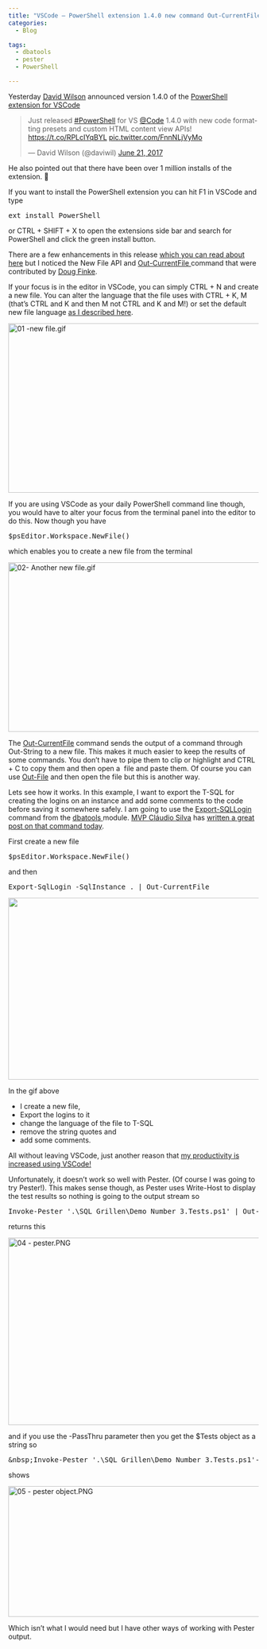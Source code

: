 ```yaml
---
title: "VSCode – PowerShell extension 1.4.0 new command Out-CurrentFile"
categories:
  - Blog

tags:
  - dbatools
  - pester
  - PowerShell

---
```

<P>Yesterday <A href="https://twitter.com/daviwil" rel=noopener target=_blank>David Wilson</A> announced version 1.4.0 of the <A href="https://marketplace.visualstudio.com/items?itemName=ms-vscode.PowerShell" rel=noopener target=_blank>PowerShell extension for VSCode</A></P>
<BLOCKQUOTE class=twitter-tweet data-width="550">
<P lang=en dir=ltr>Just released <A href="https://twitter.com/hashtag/PowerShell?src=hash">#PowerShell</A> for VS <A href="https://twitter.com/code">@Code</A> 1.4.0 with new code formatting presets and custom HTML content view APIs! <A href="https://t.co/RPLcIYqBYL">https://t.co/RPLcIYqBYL</A> <A href="https://t.co/FnnNLjVyMo">pic.twitter.com/FnnNLjVyMo</A></P>
<P>— David Wilson (@daviwil) <A href="https://twitter.com/daviwil/status/877559988809457671">June 21, 2017</A></P></BLOCKQUOTE>
<P>
<SCRIPT charset=utf-8 src="//platform.twitter.com/widgets.js" async></SCRIPT>
</P>
<P>He also pointed out that there have been over 1 million installs of the extension. 🙂</P>
<P>If you want to install the PowerShell extension you can hit F1 in VSCode and type</P><PRE class="lang:ps decode:true">ext install PowerShell</PRE>
<P>or CTRL + SHIFT + X to open the extensions side bar and search for PowerShell and click the green install button.</P>
<P>There are a few enhancements in this release <A href="https://github.com/PowerShell/PowerShellEditorServices/blob/master/CHANGELOG.md" rel=noopener target=_blank>which you can read about here</A> but I noticed the New File API and <A href="https://github.com/PowerShell/PowerShellEditorServices/blob/7eca46fc7484e5a080e2476ee0ddc5298954216b/module/docs/Out-CurrentFile.md" rel=noopener target=_blank>Out-CurrentFile </A>command that were contributed by <A href="https://twitter.com/dfinke" rel=noopener target=_blank>Doug Finke</A>.</P>
<P>If your focus is in the editor in VSCode, you can simply CTRL + N and create a new file. You can alter the language that the file uses with CTRL + K, M (that’s CTRL and K and then M not CTRL and K and M!) or set the default new file language <A href="https://blog.robsewell.com/setting-the-default-file-type-for-a-new-file-in-vs-code/">as I described here</A>.</P>
<P><IMG class="alignnone size-full wp-image-6247" alt="01 -new file.gif" src="https://blog.robsewell.com/assets/uploads/2017/06/01-new-file.gif?resize=630%2C341&amp;ssl=1" width=630 height=341 data-recalc-dims="1" loading="lazy" data-large-file="https://blog.robsewell.com/assets/uploads/2017/06/01-new-file.gif?fit=630%2C341&amp;ssl=1" data-medium-file="https://blog.robsewell.com/assets/uploads/2017/06/01-new-file.gif?fit=300%2C162&amp;ssl=1" data-image-description="" data-image-title="01 -new file" data-image-meta='{"aperture":"0","credit":"","camera":"","caption":"","created_timestamp":"0","copyright":"","focal_length":"0","iso":"0","shutter_speed":"0","title":"","orientation":"0"}' data-comments-opened="1" data-orig-size="2202,1192" data-orig-file="https://blog.robsewell.com/assets/uploads/2017/06/01-new-file.gif?fit=2202%2C1192&amp;ssl=1" data-permalink="https://blog.robsewell.com/vscode-powershell-extension-1-4-0-new-command-out-currentfile/01-new-file/#main" data-attachment-id="6247"></P>
<P>If you are using VSCode as your daily PowerShell command line though, you would have to alter your focus from the terminal panel into the editor to do this. Now though you have</P><PRE class="lang:ps decode:true">$psEditor.Workspace.NewFile()</PRE>
<P>which enables you to create a new file from the terminal</P>
<P><IMG class="alignnone size-full wp-image-6256" alt="02- Another new file.gif" src="https://blog.robsewell.com/assets/uploads/2017/06/02-another-new-file.gif?resize=630%2C341&amp;ssl=1" width=630 height=341 data-recalc-dims="1" loading="lazy" data-large-file="https://blog.robsewell.com/assets/uploads/2017/06/02-another-new-file.gif?fit=630%2C341&amp;ssl=1" data-medium-file="https://blog.robsewell.com/assets/uploads/2017/06/02-another-new-file.gif?fit=300%2C162&amp;ssl=1" data-image-description="" data-image-title="02- Another new file" data-image-meta='{"aperture":"0","credit":"","camera":"","caption":"","created_timestamp":"0","copyright":"","focal_length":"0","iso":"0","shutter_speed":"0","title":"","orientation":"0"}' data-comments-opened="1" data-orig-size="2202,1192" data-orig-file="https://blog.robsewell.com/assets/uploads/2017/06/02-another-new-file.gif?fit=2202%2C1192&amp;ssl=1" data-permalink="https://blog.robsewell.com/vscode-powershell-extension-1-4-0-new-command-out-currentfile/02-another-new-file/#main" data-attachment-id="6256"></P>
<P>The&nbsp;<A href="https://github.com/PowerShell/PowerShellEditorServices/blob/7eca46fc7484e5a080e2476ee0ddc5298954216b/module/docs/Out-CurrentFile.md" rel=noopener target=_blank>Out-CurrentFile</A> command sends the output of a command through Out-String to a new file. This makes it much easier to keep the results of some commands. You don’t have to pipe them to clip or highlight and CTRL + C to copy them and then open a&nbsp; file and paste them. Of course you can use <A href="https://msdn.microsoft.com/en-us/powershell/reference/5.1/microsoft.powershell.utility/out-file" rel=noopener target=_blank>Out-File</A> and then open the file but this is another way.</P>
<P>Lets see how it works. In this example, I want to export the T-SQL for creating the logins on an instance and add some comments to the code before saving it somewhere safely. I am going to use the <A href="https://dbatools.io/functions/export-sqllogin/" rel=noopener target=_blank>Export-SQLLogin</A> command from the <A href="https://dbatools.io" rel=noopener target=_blank>dbatools </A>module. <A href="https://twitter.com/ClaudioESSilva" rel=noopener target=_blank>MVP Cláudio Silva</A> has <A href="http://redglue.eu/have-you-backed-up-your-sql-logins-today/" rel=noopener target=_blank>written a great post on that command today</A>.</P>
<P>First create a new file</P><PRE class="lang:ps decode:true">$psEditor.Workspace.NewFile()</PRE>
<P>and then</P><PRE class="lang:ps decode:true">Export-SqlLogin -SqlInstance . | Out-CurrentFile</PRE>
<P><IMG class="alignnone wp-image-6311" alt="" src="https://blog.robsewell.com/assets/uploads/2017/06/03-sql-file.gif?resize=630%2C366&amp;ssl=1" width=630 height=366 data-recalc-dims="1" loading="lazy" data-large-file="https://blog.robsewell.com/assets/uploads/2017/06/03-sql-file.gif?fit=630%2C365&amp;ssl=1" data-medium-file="https://blog.robsewell.com/assets/uploads/2017/06/03-sql-file.gif?fit=300%2C174&amp;ssl=1" data-image-description="" data-image-title="03 – sql file" data-image-meta='{"aperture":"0","credit":"","camera":"","caption":"","created_timestamp":"0","copyright":"","focal_length":"0","iso":"0","shutter_speed":"0","title":"","orientation":"0"}' data-comments-opened="1" data-orig-size="2182,1265" data-orig-file="https://blog.robsewell.com/assets/uploads/2017/06/03-sql-file.gif?fit=2182%2C1265&amp;ssl=1" data-permalink="https://blog.robsewell.com/vscode-powershell-extension-1-4-0-new-command-out-currentfile/03-sql-file/#main" data-attachment-id="6311"></P>
<P>In the gif above</P>
<UL>
<LI>I create a new file, 
<LI>Export the logins to it 
<LI>change the language of the file to T-SQL 
<LI>remove the string quotes and 
<LI>add some comments. </LI></UL>
<P>All without leaving VSCode, just another reason that <A href="https://blog.robsewell.com/why-vs-code-increases-my-productivity/" rel=noopener target=_blank>my productivity is increased using VSCode!</A></P>
<P>Unfortunately, it doesn’t work so well with Pester. (Of course I was going to try Pester!). This makes sense though, as Pester uses Write-Host to display the test results so nothing is going to the output stream so</P><PRE class="lang:ps decode:true">Invoke-Pester '.\SQL Grillen\Demo Number 3.Tests.ps1' | Out-CurrentFile</PRE>
<P>returns this</P>
<P><IMG class="alignnone size-full wp-image-6295" alt="04 - pester.PNG" src="https://blog.robsewell.com/assets/uploads/2017/06/04-pester.png?resize=630%2C377&amp;ssl=1" width=630 height=377 data-recalc-dims="1" loading="lazy" data-large-file="https://blog.robsewell.com/assets/uploads/2017/06/04-pester.png?fit=630%2C377&amp;ssl=1" data-medium-file="https://blog.robsewell.com/assets/uploads/2017/06/04-pester.png?fit=300%2C179&amp;ssl=1" data-image-description="" data-image-title="04 – pester" data-image-meta='{"aperture":"0","credit":"","camera":"","caption":"","created_timestamp":"0","copyright":"","focal_length":"0","iso":"0","shutter_speed":"0","title":"","orientation":"0"}' data-comments-opened="1" data-orig-size="2380,1424" data-orig-file="https://blog.robsewell.com/assets/uploads/2017/06/04-pester.png?fit=2380%2C1424&amp;ssl=1" data-permalink="https://blog.robsewell.com/vscode-powershell-extension-1-4-0-new-command-out-currentfile/04-pester/#main" data-attachment-id="6295"></P>
<P>and if you use the -PassThru parameter then you get the $Tests object as a string so</P><PRE class="lang:ps decode:true ">&amp;nbsp;Invoke-Pester '.\SQL Grillen\Demo Number 3.Tests.ps1'-Show Summary -PassThru | Out-CurrentFile</PRE>
<P>shows</P>
<P><IMG class="alignnone size-full wp-image-6301" alt="05 - pester object.PNG" src="https://blog.robsewell.com/assets/uploads/2017/06/05-pester-object.png?resize=630%2C263&amp;ssl=1" width=630 height=263 data-recalc-dims="1" loading="lazy" data-large-file="https://blog.robsewell.com/assets/uploads/2017/06/05-pester-object.png?fit=630%2C263&amp;ssl=1" data-medium-file="https://blog.robsewell.com/assets/uploads/2017/06/05-pester-object.png?fit=300%2C125&amp;ssl=1" data-image-description="" data-image-title="05 – pester object" data-image-meta='{"aperture":"0","credit":"","camera":"","caption":"","created_timestamp":"0","copyright":"","focal_length":"0","iso":"0","shutter_speed":"0","title":"","orientation":"0"}' data-comments-opened="1" data-orig-size="2933,1226" data-orig-file="https://blog.robsewell.com/assets/uploads/2017/06/05-pester-object.png?fit=2933%2C1226&amp;ssl=1" data-permalink="https://blog.robsewell.com/vscode-powershell-extension-1-4-0-new-command-out-currentfile/05-pester-object/#main" data-attachment-id="6301"></P>
<P>Which isn’t what I would need but I have other ways of working with Pester output.</P>

